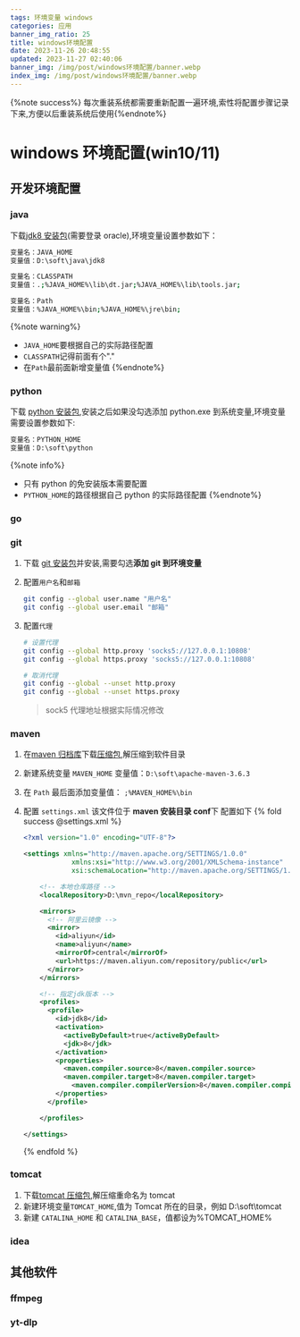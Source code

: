 ```yaml
---
tags: 环境变量 windows
categories: 应用
banner_img_ratio: 25
title: windows环境配置
date: 2023-11-26 20:48:55
updated: 2023-11-27 02:40:06
banner_img: /img/post/windows环境配置/banner.webp
index_img: /img/post/windows环境配置/banner.webp
---
```


{%note success%} 每次重装系统都需要重新配置一遍环境,索性将配置步骤记录下来,方便以后重装系统后使用{%endnote%}

# windows 环境配置(win10/11)

## 开发环境配置

### java

下载[jdk8 安装包](https://www.oracle.com/webapps/redirect/signon?nexturl=https://download.oracle.com/otn/java/jdk/8u202-b08/1961070e4c9b4e26a04e7f5a083f551e/jdk-8u202-windows-x64.exe)(需要登录 oracle),环境变量设置参数如下：

```bash
变量名：JAVA_HOME
变量值：D:\soft\java\jdk8

变量名：CLASSPATH
变量值：.;%JAVA_HOME%\lib\dt.jar;%JAVA_HOME%\lib\tools.jar;

变量名：Path
变量值：%JAVA_HOME%\bin;%JAVA_HOME%\jre\bin;
```

{%note warning%}

- `JAVA_HOME`要根据自己的实际路径配置
- `CLASSPATH`记得前面有个"."
- 在`Path`最前面新增变量值
  {%endnote%}

### python

下载 [python 安装包](https://www.python.org/ftp/python/3.11.6/python-3.11.6-amd64.exe),安装之后如果没勾选添加 python.exe 到系统变量,环境变量需要设置参数如下:

```bash
变量名：PYTHON_HOME
变量值：D:\soft\python
```

{%note info%}

- 只有 python 的免安装版本需要配置
- `PYTHON_HOME`的路径根据自己 python 的实际路径配置
  {%endnote%}

### go

### git

1. 下载 [git 安装包](https://github.com/git-for-windows/git/releases/download/v2.43.0.windows.1/Git-2.43.0-64-bit.exe)并安装,需要勾选**添加 git 到环境变量**
2. 配置`用户名`和`邮箱`

   ```bash
   git config --global user.name "用户名"
   git config --global user.email "邮箱"
   ```

3. 配置`代理`

   ```bash
   # 设置代理
   git config --global http.proxy 'socks5://127.0.0.1:10808'
   git config --global https.proxy 'socks5://127.0.0.1:10808'

   # 取消代理
   git config --global --unset http.proxy
   git config --global --unset https.proxy
   ```

   > sock5 代理地址根据实际情况修改

### maven

1. 在[maven 归档库](https://archive.apache.org/dist/maven/maven-3/)下载[压缩包](https://archive.apache.org/dist/maven/maven-3/3.6.3/binaries/apache-maven-3.6.3-bin.zip),解压缩到软件目录
2. 新建系统变量 `MAVEN_HOME` 变量值：`D:\soft\apache-maven-3.6.3`
3. 在 `Path` 最后面添加变量值： `;%MAVEN_HOME%\bin`
4. 配置 `settings.xml` 该文件位于 **maven 安装目录 conf**下 配置如下
   {% fold success @settings.xml %}

   ```xml
   <?xml version="1.0" encoding="UTF-8"?>

   <settings xmlns="http://maven.apache.org/SETTINGS/1.0.0"
               xmlns:xsi="http://www.w3.org/2001/XMLSchema-instance"
               xsi:schemaLocation="http://maven.apache.org/SETTINGS/1.0.0 http://maven.apache.org/xsd/settings-1.0.0.xsd">

       <!-- 本地仓库路径 -->
       <localRepository>D:\mvn_repo</localRepository>

       <mirrors>
         <!-- 阿里云镜像 -->
         <mirror>
           <id>aliyun</id>
           <name>aliyun</name>
           <mirrorOf>central</mirrorOf>
           <url>https://maven.aliyun.com/repository/public</url>
         </mirror>
       </mirrors>

       <!-- 指定jdk版本 -->
       <profiles>
         <profile>
           <id>jdk8</id>
           <activation>
             <activeByDefault>true</activeByDefault>
             <jdk>8</jdk>
           </activation>
           <properties>
             <maven.compiler.source>8</maven.compiler.source>
             <maven.compiler.target>8</maven.compiler.target>
               <maven.compiler.compilerVersion>8</maven.compiler.compilerVersion>
           </properties>
         </profile>

       </profiles>

   </settings>
   ```

   {% endfold %}

### tomcat

1. 下载[tomcat 压缩包](https://dlcdn.apache.org/tomcat/tomcat-8/v8.5.96/bin/apache-tomcat-8.5.96-windows-x64.zip),解压缩重命名为 tomcat
2. 新建环境变量`TOMCAT_HOME`,值为 Tomcat 所在的目录，例如 D:\soft\tomcat
3. 新建 `CATALINA_HOME` 和 `CATALINA_BASE`，值都设为%TOMCAT_HOME%

### idea

## 其他软件

### ffmpeg

### yt-dlp
